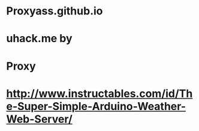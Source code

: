 # Proxyass.github.io

# uhack.me by

# Proxy 

# http://www.instructables.com/id/The-Super-Simple-Arduino-Weather-Web-Server/
